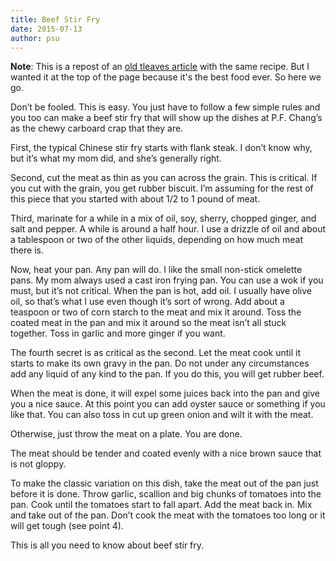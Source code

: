```yaml
---
title: Beef Stir Fry
date: 2015-07-13
author: psu
---
```


**Note**: This is a repost of an <a href="http://tleaves.com/wp-archive/2004/09/22/how-to-stir-fry-beef/index.html">old tleaves article</a> with the same recipe. But I wanted it at the top of the page because it's the best food ever. So here we go.

Don’t be fooled. This is easy. You just have to follow a few simple rules and you too can make a beef stir fry that will show up the dishes at P.F. Chang’s as the chewy carboard crap that they are.

First, the typical Chinese stir fry starts with flank steak. I don’t know why, but it’s what my mom did, and she’s generally right.

Second, cut the meat as thin as you can across the grain. This is critical. If you cut with the grain, you get rubber biscuit. I’m assuming for the rest of this piece that you started with about 1/2 to 1 pound of meat.

Third, marinate for a while in a mix of oil, soy, sherry, chopped ginger, and salt and pepper. A while is around a half hour. I use a drizzle of oil and about a tablespoon or two of the other liquids, depending on how much meat there is.

Now, heat your pan. Any pan will do. I like the small non-stick omelette pans. My mom always used a cast iron frying pan. You can use a wok if you must, but it’s not critical. When the pan is hot, add oil. I usually have olive oil, so that’s what I use even though it’s sort of wrong. Add about a teaspoon or two of corn starch to the meat and mix it around. Toss the coated meat in the pan and mix it around so the meat isn’t all stuck together. Toss in garlic and more ginger if you want.

The fourth secret is as critical as the second. Let the meat cook until it starts to make its own gravy in the pan. Do not under any circumstances add any liquid of any kind to the pan. If you do this, you will get rubber beef.

When the meat is done, it will expel some juices back into the pan and give you a nice sauce. At this point you can add oyster sauce or something if you like that. You can also toss in cut up green onion and wilt it with the meat.

Otherwise, just throw the meat on a plate. You are done.

The meat should be tender and coated evenly with a nice brown sauce that is not gloppy.

To make the classic variation on this dish, take the meat out of the pan just before it is done. Throw garlic, scallion and big chunks of tomatoes into the pan. Cook until the tomatoes start to fall apart. Add the meat back in. Mix and take out of the pan. Don’t cook the meat with the tomatoes too long or it will get tough (see point 4).

This is all you need to know about beef stir fry.